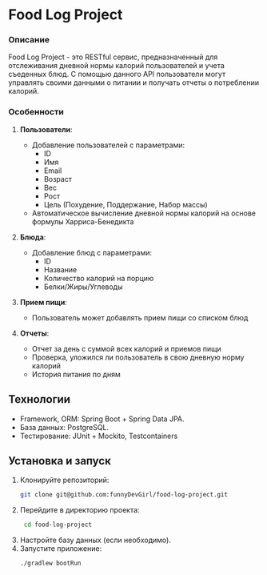 # Food Log Project

### Описание
Food Log Project - это RESTful сервис, предназначенный для отслеживания дневной нормы калорий пользователей и учета съеденных блюд. С помощью данного API пользователи могут управлять своими данными о питании и получать отчеты о потреблении калорий.

### Особенности

1. **Пользователи**:
    - Добавление пользователей с параметрами:
        - ID
        - Имя
        - Email
        - Возраст
        - Вес
        - Рост
        - Цель (Похудение, Поддержание, Набор массы)
    - Автоматическое вычисление дневной нормы калорий на основе формулы Харриса-Бенедикта

2. **Блюда**:
    - Добавление блюд с параметрами:
        - ID
        - Название
        - Количество калорий на порцию
        - Белки/Жиры/Углеводы

3. **Прием пищи**:
    - Пользователь может добавлять прием пищи со списком блюд

4. **Отчеты**:
   - Отчет за день с суммой всех калорий и приемов пищи
   - Проверка, уложился ли пользователь в свою дневную норму калорий
   - История питания по дням

## Технологии
- Framework, ORM: Spring Boot + Spring Data JPA.
- База данных: PostgreSQL.
- Тестирование: JUnit + Mockito, Testcontainers

## Установка и запуск

1. Клонируйте репозиторий:
   ```bash
   git clone git@github.com:funnyDevGirl/food-log-project.git
    ```
2. Перейдите в директорию проекта:
   ```bash
    cd food-log-project
    ```
3. Настройте базу данных (если необходимо).
4. Запустите приложение:
   ```bash
   ./gradlew bootRun
   ```
